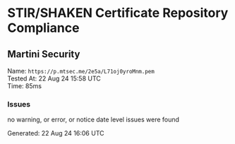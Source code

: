 # STIR/SHAKEN Certificate Repository Compliance

## Martini Security

Name: `https://p.mtsec.me/2e5a/L71oj0yroMnm.pem`\
Tested At: 22 Aug 24 15:58 UTC\
Time: 85ms

### Issues

no warning, or error, or notice date level issues were found

Generated: 22 Aug 24 16:06 UTC